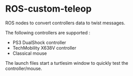 # ROS-custom-teleop
 ROS nodes to convert controllers data to twist messages.

 The following controllers are supported :
 - PS3 DualShock controller
 - TechMobility X638V controller
 - Classical mouse

The launch files start a turtlesim window to quickly test the controller/mouse.
